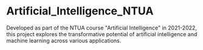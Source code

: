 # Artificial_Intelligence_NTUA
Developed as part of the NTUA course "Artificial Intelligence" in 2021-2022, this project explores the transformative potential of artificial intelligence and machine learning across various applications.
